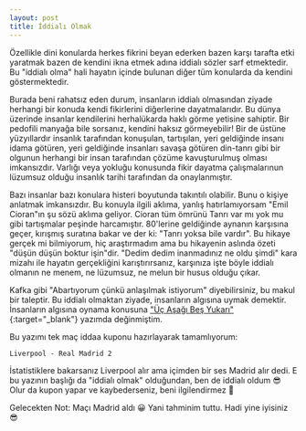 ```yaml
---
layout: post
title: İddialı Olmak
---
```


Özellikle dini konularda herkes fikrini beyan ederken bazen karşı tarafta etki yaratmak bazen de kendini ikna etmek adına iddialı sözler sarf etmektedir. Bu "iddialı olma" hali hayatın içinde bulunan diğer tüm konularda da kendini göstermektedir.

Burada beni rahatsız eden durum, insanların iddialı olmasından ziyade herhangi bir konuda kendi fikirlerini diğerlerine dayatmalarıdır. Bu dünya üzerinde insanlar kendilerini herhalükarda haklı görme yetisine sahiptir. Bir pedofili manyağa bile sorsanız, kendini haksız görmeyebilir! Bir de üstüne yüzyıllardır insanlık tarafından konuşulan, tartışılan, yeri geldiğinde insanı idama götüren, yeri geldiğinde insanları savaşa götüren din-tanrı gibi bir olgunun herhangi bir insan tarafından çözüme kavuşturulmuş olması imkansızdır. Varlığı veya yokluğu konusunda fikir dayatma çalışmalarınun lüzumsuz olduğu insanlık tarihi tarafından da onaylanmıştır.

Bazı insanlar bazı konulara histeri boyutunda takıntılı olabilir. Bunu o kişiye anlatmak imkansızdır. Bu konuyla ilgili aklıma, yanlış hatırlamıyorsam "Emil Cioran"ın şu sözü aklıma geliyor. Cioran tüm ömrünü Tanrı var mı yok mu gibi tartışmalar peşinde harcamıştır. 80'lerine geldiğinde aynanın karşısına geçer, kırışmış suratına bakar ve der ki: "Tanrı yoksa bile vardır". Bu hikaye gerçek mi bilmiyorum, hiç araştırmadım ama bu hikayenin aslında özeti "düşün düşün boktur işin"dir. "Dedim dedim inanmadınız ne oldu şimdi" kara mizahı ile hayatın gerçekliğini karıştırırsanız, karşınıza işte böyle iddialı olmanın ne menem, ne lüzumsuz, ne melun bir husus olduğu çıkar.

Kafka gibi "Abartıyorum çünkü anlaşılmak istiyorum" diyebilirsiniz, bu makul bir taleptir. Bu iddialı olmaktan ziyade, insanların algısına uymak demektir. İnsanların algısına oynama konusuna ["Üç Aşağı Beş Yukarı"](https://www.dursunturan.com/Uc-Asagi-Bes-Yukari/){:target="_blank"} yazımda değinmiştim.

Bu yazımı tek maç iddaa kuponu hazırlayarak tamamlıyorum:

    Liverpool - Real Madrid 2

İstatistiklere bakarsanız Liverpool alır ama içimden bir ses Madrid alır dedi. E bu yazının başlığı da "iddialı olmak" olduğundan, ben de iddialı oldum 😎 Olur da kupon yapar ve kaybederseniz, beni ilgilendirmez 🥳

Gelecekten Not: Maçı Madrid aldı 😀 Yani tahminim tuttu. Hadi yine iyisiniz 😎
